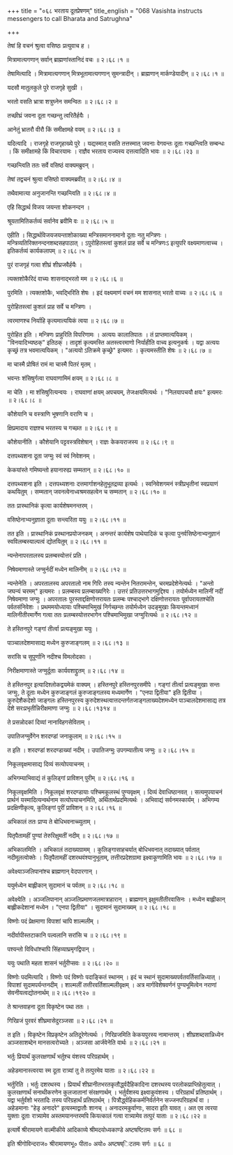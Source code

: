 +++
title = "०६८ भरताय दूतप्रेषणम्"
title_english = "068 Vasishta instructs messengers to call Bharata and Satrughna"

+++


तेषां हि वचनं श्रुत्वा वसिष्ठः प्रत्युवाच ह ।  

मित्रामात्यगणान् सर्वान् ब्राह्मणांस्तानिदं वचः  ॥  २।६८।१  ॥   

तेषामित्यादि । मित्रामात्यगणान् मित्रभूतामात्यगणान् सुमन्त्रादीन् ।
ब्राह्मणान् मार्कण्डेयादीन्  ॥  २।६८।१  ॥   

  

यदसौ मातुलकुले पुरे राजगृहे सुखी ।  

भरतो वसति भ्रात्रा शत्रुघ्नेन समन्वितः  ॥  २।६८।२  ॥   

तच्छीघ्रं जवना दूता गच्छन्तु त्वरितैर्हयैः ।  

आनेतुं भ्रातरौ वीरौ किं समीक्षामहे वयम्  ॥  २।६८।३  ॥   

यदित्यादि । राजगृहे राजगृहाख्ये पुरे । यद्यस्मात् वसति तत्तस्मात् जवनाः
वेगवन्तः दूताः गच्छन्त्विति सम्बन्धः । किं समीक्षामहे किं विचारयामः ।
राज्ञैव भरताय राज्यस्य दत्तत्वादिति भावः  ॥  २।६८।२३  ॥   

  

गच्छन्त्विति ततः सर्वे वसिष्ठं वाक्यमब्रुवन् ।  

तेषां तद्वचनं श्रुत्वा वसिष्ठो वाक्यमब्रवीत्  ॥  २।६८।४  ॥   

तथैवामात्या अनुजानन्ति गच्छन्त्विति  ॥  २।६८।४  ॥   

  

एहि सिद्धार्थ विजय जयन्ता शोकनन्दन ।  

श्रूयतामितिकर्तव्यं सर्वानेव ब्रवीमि वः  ॥  २।६८।५  ॥   

एहीति । सिद्धार्थविजयजयन्ताशोकाख्या मन्त्रिसमाननामानो दूताः नतु
मन्त्रिणः । मन्त्रिव्यतिरिक्तनन्दनशब्दसहपाठात् । ऽपुरोहितस्त्वां कुशलं
प्राह सर्वे च मन्त्रिणःऽ इत्युपरि वक्ष्यमाणत्वाच्च । इतिकर्तव्यं
कार्यकलापम्  ॥  २।६८।५  ॥   

  

पुरं राजगृहं गत्वा शीघ्रं शीघ्रजवैर्हयैः ।  

त्यक्तशोकैरिदं वाच्यः शासनाद्भरतो मम  ॥  २।६८।६  ॥   

पुरमिति । त्यक्तशोकैः, भवद्भिरिति शेषः । इदं वक्ष्यमाणं वचनं मम शासनात्
भरतो वाच्यः  ॥  २।६८।६  ॥   

  

पुरोहितस्त्वां कुशलं प्राह सर्वे च मन्त्रिणः ।  

त्वरमाणश्च निर्याहि कृत्यमात्ययिकं त्वया  ॥  २।६८।७  ॥   

पुरोहित इति । मन्त्रिणः प्राहुरिति विपरिणामः । अत्ययः कालातिपातः । तं
प्राप्तमात्ययिकम् । "विनयादिभ्यष्ठक्" इतिठक् । तादृशं कृत्यमस्ति
अतस्त्वरमाणो निर्याहीति वाच्य इत्यनुकर्षः । यद्वा अत्ययः कृच्छ्रं तत्र
भवमात्ययिकम् । "अत्ययो ऽतिक्रमे कृच्छ्रे" इत्यमरः । कृत्यमस्तीति शेषः  ॥ 
२।६८।७  ॥   

  

मा चास्मै प्रोषितं रामं मा चास्मै पितरं मृतम् ।  

भवन्तः शंसिषुर्गत्वा राघवाणामिमं क्षयम्  ॥  २।६८।८  ॥   

मा चेति । मा शंसिषुरित्यन्वयः । राघवाणां क्षयम् अपचयम्,
तेजःक्षयमित्यर्थः । "निलयापचयौ क्षयः" इत्यमरः  ॥  २।६८।८  ॥   

  

कौशेयानि च वस्त्राणि भूषणानि वराणि च ।  

क्षिप्रमादाय राज्ञश्च भरतस्य च गच्छत  ॥  २।६८।९  ॥   

कौशेयानीति । कौशेयानि पट्टवस्त्रविशेषान् । राज्ञः केकयराजस्य  ॥  २।६८।९
 ॥   

  

दत्तपथ्यशना दूता जग्मुः स्वं स्वं निवेशनम् ।  

केकयांस्ते गमिष्यन्तो हयानारुह्य सम्मतान्  ॥  २।६८।१०  ॥   

दत्तपथ्यशना इति । दत्तपथ्यशनाः दत्तमार्गाशनहेतुभूतद्रव्या इत्यर्थः ।
स्वनिवेशगमनं स्त्रीप्रभृतीनां स्वप्रयाणं कथयितुम् । सम्मतान्
जवनत्वेनाध्वश्रमसहत्वेन च सम्मतान्  ॥  २।६८।१०  ॥   

  

ततः प्रास्थानिकं कृत्वा कार्यशेषमनन्तरम् ।  

वसिष्ठेनाभ्यनुज्ञाता दूताः सन्त्वरिता ययुः  ॥  २।६८।११  ॥   

तत इति । प्रास्थानिकं प्रस्थानप्रयोजनकम् । अनन्तरं कार्यशेष पाथेयादिकं च
कृत्वा पुनर्वसिष्ठेनाभ्यनुज्ञानं स्वविलम्बस्याल्पत्वं द्योतयितुम्  ॥ 
२।६८।११  ॥   

  

न्यन्तेनापरतालस्य प्रलम्बस्योत्तरं प्रति ।  

निषेवमाणास्ते जग्मुर्नदीं मध्येन मालिनीम्  ॥  २।६८।१२  ॥   

न्यन्तेनेति । अपरतालस्य अपरतालो नाम गिरिः तस्य न्यन्तेन नितरामन्तेन,
चरमप्रदेशेनेत्यर्थः । "अन्तो जघन्यं चरमम्" इत्यमरः । प्रलम्बस्य
प्रलम्बाख्यगिरेः । उत्तरं प्रतिउत्तरभागमुद्दिश्य । तयोर्मध्येन मालिनीं
नदीं निषेवमाणा जग्मुः । अपरतालः पुरस्ताद्दक्षिणोत्तरायतः प्रलम्बः
पश्चाद्भागे दक्षिणोत्तरायतः पूर्वापरायतश्चेति पर्वतसंनिवेशः ।
प्रथममयोध्यायाः पश्चिमाभिमुखं निर्गच्छन्तः तयोर्मध्येन उदङ्मुखाः
कियन्तमध्वानं मालिनीतीरमार्गेण गत्वा ततः प्रलम्बस्योत्तरभागेन
पश्चिमाभिमुखा जग्मुरित्यर्थः  ॥  २।६८।१२  ॥   

  

ते हस्तिनपुरे गङ्गां तीर्त्वा प्रत्यङ्मुखा ययुः ।  

पाञ्चालदेशमासाद्य मध्येन कुरुजाङ्गलम्  ॥  २।६८।१३  ॥   

सरांसि च सुपूर्णानि नदीश्च विमलोदकाः ।  

निरीक्षमाणास्ते जग्मुर्दूताः कार्यवशाद्द्रुतम्  ॥  २।६८।१४  ॥   

ते हस्तिनपुर इत्यादिश्लोकद्वयमेकं वाक्यम् । हस्तिनपुरे हस्तिनपुरसमीपे ।
गङ्गां तीर्त्वा प्रत्यङ्मुखाः सन्तः जग्मुः, ते दूताः मध्येन कुरुजाङ्गलं
कुरुजाङ्गलस्य मध्यमार्गेण । "एनपा द्वितीया" इति द्वितीया । कुरुदेशैकदेशो
जाङ्गलः हस्तिनपुरस्य कुरुदेशस्थत्वात्तदन्तर्गतजाङ्गलाख्यदेशमध्येन
पाञ्चालदेशमासाद्य तत्र देशे सरःप्रभृतीन्निरीक्षमाणा जग्मुः  ॥  २।६८।१३१४
 ॥   

  

ते प्रसन्नोदकां दिव्यां नानाविहगसेविताम् ।  

उपातिजग्मुर्वेगेन शरदण्डां जनाकुलाम्  ॥  २।६८।१५  ॥   

त इति । शरदण्डां शरदण्डाख्यां नदीम् । उपातिजग्मुः उपगम्यातीत्य जग्मुः  ॥ 
२।६८।१५  ॥   

  

निकूलवृक्षमासाद्य दिव्यं सत्योपयाचनम् ।  

अभिगम्याभिवाद्यं तं कुलिड्गां प्राविशन् पुरीम्  ॥  २।६८।१६  ॥   

निकूलवृक्षमिति । निकूलवृक्षं शरदण्डायाः पश्चिमकूलस्थं पुण्यवृक्षम् ।
दिव्यं देवाधिष्ठानवत् । सत्यमुपयाचनं प्रार्थनं यस्मादित्यन्वर्थनाम
सत्योपयाचनमिति, अर्थितार्थप्रदमित्यर्थः । अभिवाद्यं सर्वनमस्कार्यम् ।
अभिगम्य प्रदक्षिणीकृत्य, कुलिङ्गां पुरीं प्राविशन्  ॥  २।६८।१६  ॥   

  

अभिकालं ततः प्राप्य ते बोधिभवनाच्च्युताम् ।  

पितृपैतामहीं पुण्यां तेरुरिक्षुमतीं नदीम्  ॥  २।६८।१७  ॥   

अभिकालमिति । अभिकालं तदाख्यग्रामम् । कुलिङ्गासाहचर्यात् बोधिभवनात्
तदाख्यात् पर्वतात् नदीमूलत्वोक्तेः । पितृपैतामहीं दशरथवंश्यानुभूताम्,
तत्तीरप्रदेशग्रामा इक्ष्वाकूणामिति भावः  ॥  २।६८।१७  ॥   

  

अवेक्ष्याञ्जलिपानांश्च ब्राह्मणान् वेदपारगान् ।  

ययुर्मध्येन बाह्लीकान् सुदामानं च पर्वतम्  ॥  २।६८।१८  ॥   

अवेक्ष्येति । अञ्जलिपानान् अञ्जलिप्रमाणजलमात्राहारान् । ब्राह्मणान्
इक्षुमतीतीरवासिनः । मध्येन बाह्लीकान् बाह्लीकदेशानां मध्येन । "एनपा
द्वितीया" । सुदामानं सुदामाख्यम्  ॥  २।६८।१८  ॥   

  

विष्णोः पदं प्रेक्षमाणा विपाशां चापि शाल्मलीम् ।  

नदीर्वापीस्तटाकानि पल्वलानि सरांसि च  ॥  २।६८।१९  ॥   

पश्यन्तो विविधांश्चापि सिंहव्याघ्रमृगद्विपान् ।  

ययुः पथाति महता शासनं भर्तुरीप्सवः  ॥  २।६८।२०  ॥   

विष्णोः पदमित्यादि । विष्णोः पदं विष्णोः पदाङ्कितं स्थानम् । इदं च
स्थानं सुदामाख्यपर्वतवर्तिसान्निध्यात् । विपाशां सुदामपर्यन्तनदीम् ।
शाल्मलीं तत्तीरवर्तिशाल्मलीवृक्षम् । अत्र मार्गविशेषवर्णनं
पुण्यभूमित्वेन नराणां सेवनीयत्वद्योतनार्थम्  ॥  २।६८।१९२०  ॥   

  

ते श्रान्तवाहना दूता विकृष्टेन पथा ततः ।  

गिरिव्रजं पुरवरं शीघ्रमासेदुरञ्जसा  ॥  २।६८।२१  ॥   

त इति । विकृष्टेन विप्रकृष्टेन अतिदूरेणेत्यर्थः । गिरिव्रजमिति
केकयपुरस्य नामान्तरम् । शीघ्रशब्दसान्निध्येन अञ्जसाशब्देन मानसत्वरोच्यते
। अञ्जसा आर्जवेनेति वार्थः  ॥  २।६८।२१  ॥   

  

भर्तुः प्रियार्थं कुलरक्षणार्थं भर्तुश्च वंशस्य परिग्रहार्थम् ।  

अहेडमानास्त्वरया स्म दूता रात्र्यां तु ते तत्पुरमेव याताः  ॥  २।६८।२२
 ॥   

भर्तुरिति । भर्तुः दशरथस्य । प्रियार्थं
शीघ्रानीतभरतकृतौर्द्ध्वदैहिकादिना दशरथस्य परलोकप्राप्तिहेतुत्वात् ।
कुलरक्षणार्थं सनाथीकरणेन कुलजातानां संरक्षणार्थम् । भर्तुर्वंशस्य
इक्ष्वाकुवंशस्य । परिग्रहार्थं प्रतिष्ठार्थम् । यद्वा भर्तुर्वंशो
भरतादिः तस्य परिग्रहार्थं प्रतिष्ठार्थम् ।
पित्रौर्द्ध्वहिककर्मनिर्वर्तनेन सज्जनपरिग्रहार्थं वा । अहेडमानाः "हेडृ
अनादरे" इत्यस्माद्वातौः शानच् । अनादरमकुर्वाणाः, सादरा इति यावत् । अत एव
त्वरया युक्ताः दूताः रात्र्यामेव अस्तमयानन्तरमपि कियत्कालं गत्वा
रात्र्यामेव तत्पुरं याताः  ॥  २।६८।२२  ॥   

  

इत्यार्षे श्रीरामायणे वाल्मीकीये आदिकाव्ये श्रीमदयोध्यकाण्डे
अष्टषष्टितमः सर्गः  ॥  ६८  ॥   

इति श्रीगोविन्दराज० श्रीरामायणभू० पीता० अयो० अष्टषष्िटतमः सर्गः  ॥  ६८
 ॥   


